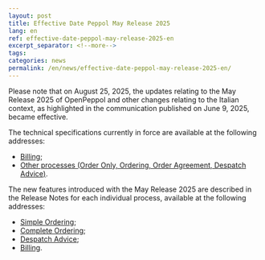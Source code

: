 ```yaml
---
layout: post
title: Effective Date Peppol May Release 2025
lang: en
ref: effective-date-peppol-may-release-2025-en
excerpt_separator: <!--more-->
tags:
categories: news
permalink: /en/news/effective-date-peppol-may-release-2025-en/
---
```

Please note that on August 25, 2025, the updates relating to the May Release 2025 of OpenPeppol and other changes relating to the Italian context, as highlighted in the communication published on June 9, 2025, became effective.

The technical specifications currently in force are available at the following addresses:

- [Billing](https://peppol-docs.agid.gov.it/docs/my_index_fatt.jsp);
- [Other processes (Order Only, Ordering, Order Agreement, Despatch Advice)](https://peppol-docs.agid.gov.it/docs/my_index.jsp).
<!--more--> 

The new features introduced with the May Release 2025 are described in the Release Notes for each individual process, available at the following addresses:

- [Simple Ordering](https://peppol-docs.agid.gov.it/docs/docs/ITA/others/guides/release-notes-it/3-order-only/main.html);
- [Complete Ordering](https://peppol-docs.agid.gov.it/docs/docs/ITA/others/guides/release-notes-it/28-ordering/main.html);
- [Despatch Advice](https://peppol-docs.agid.gov.it/docs/docs/ITA/others/guides/release-notes-it/30-despatchadvice/main.html);
- [Billing](https://peppol-docs.agid.gov.it/docs/docs/ITA/invoice/guide/release-notes-it/main.html).